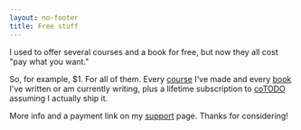 ```yaml
---
layout: no-footer
title: Free stuff
---
```


I used to offer several courses and a book for free, but now they all cost "pay what you want."

So, for example, $1. For all of them. Every [course](/courses) I've made and every [book](/book) I've written or am currently writing, plus a lifetime subscription to [coTODO](/cotodo) assuming I actually ship it.

More info and a payment link on my [support](/support) page. Thanks for considering!
